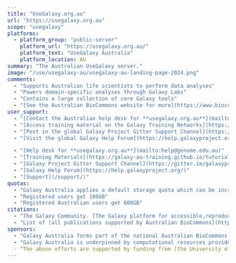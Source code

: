 ```yaml
---
title: "UseGalaxy.org.au"
url: "https://usegalaxy.org.au"
scope: "usegalaxy"
platforms:
  - platform_group: "public-server"
    platform_url: "https://usegalaxy.org.au/"
    platform_text: "UseGalaxy Australia"
    platform_location: AU
summary: "The Australian UseGalaxy server."
image: "/use/usegalaxy-au/usegalaxy-au-landing-page-2024.png"
comments:
  - "Supports Australian life scientists to perform data analyses"
  - "Powers domain-specific analyses through Galaxy Labs"
  - "Contains a large collection of core Galaxy tools"
  - "[See the Australian BioCommons website for more](https://www.biocommons.org.au/galaxy-australia)"
user_support:
  - "[Contact the Australian help desk for **usegalaxy.org.au**](mailto:help@genome.edu.au)"
  - "[Access training material on the Galaxy Training Networks](https://galaxy-au-training.github.io/tutorials/)"
  - "[Post in the global Galaxy Project Gitter Support Channel](https://gitter.im/galaxyproject/Lobby)"
  - "[Visit the global Galaxy Help Forum](https://help.galaxyproject.org/)"

  - "[Help desk for **usegalaxy.org.au**](mailto:help@genome.edu.au)"
  - "[Training Materials](https://galaxy-au-training.github.io/tutorials/)"
  - "[Galaxy Project Gitter Support Channel](https://gitter.im/galaxyproject/Lobby)"
  - "[Galaxy Help Forum](https://help.galaxyproject.org/)"
  - "[Support](/support/)"
quotas:
  - "Galaxy Australia applies a default storage quota which can be increased on request"
  - "Registered users get 100GB"
  - "Registered Australian users get 600GB"
citations:
  - "The Galaxy Community. [The Galaxy platform for accessible,reproducible, and collaborative data analyses: 2024 update](https://doi.org/10.1093/nar/gkae410), *Nucleic Acids Research*, Volume 52, Issue W1, 5 July 2024, Pages W83-W94"
  - "List of [all publications supported by Australian BioCommons](https://www.biocommons.org.au/publications), including Galaxy Australia"
sponsors:
  - "Galaxy Australia forms part of the national Australian BioCommons infrastructure and is managed by [QCIF](https://www.qcif.edu.au/), [the University of Melbourne](https://www.unimelb.edu.au/) and [AARNet](https://www.aarnet.edu.au/)"
  - "Galaxy Australia is underpinned by computational resources provided by [AARNet](https://www.aarnet.edu.au/), [ARDC Nectar Research Cloud](https://ardc.edu.au/services/ardc-nectar-research-cloud/), [the University of Melbourne](https://www.unimelb.edu.au/), [QCIF](https://www.qcif.edu.au/), [National Computational Infrastructure](http://nci.org.au/), [Pawsey Supercomputing Research Centre](https://pawsey.org.au/) and [Microsoft Azure](https://azure.microsoft.com/en-au)
  - "The above efforts are supported by funding from [the University of Melbourne](https://www.unimelb.edu.au/) and [Bioplatforms Australia](https://bioplatforms.com/biocommons/). Bioplatforms Australia are enabled by [NCRIS](https://www.education.gov.au/national-collaborative-research-infrastructure-strategy-ncris)
---
```

